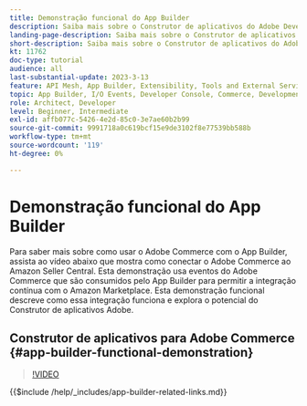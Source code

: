 ```yaml
---
title: Demonstração funcional do App Builder
description: Saiba mais sobre o Construtor de aplicativos do Adobe Developer usado no Adobe Commerce com uma demonstração técnica
landing-page-description: Saiba mais sobre o Construtor de aplicativos do Adobe Developer usado no Adobe Commerce com uma demonstração técnica
short-description: Saiba mais sobre o Construtor de aplicativos do Adobe Developer usado no Adobe Commerce com uma demonstração técnica
kt: 11762
doc-type: tutorial
audience: all
last-substantial-update: 2023-3-13
feature: API Mesh, App Builder, Extensibility, Tools and External Services, Backend Development
topic: App Builder, I/O Events, Developer Console, Commerce, Development, Integrations
role: Architect, Developer
level: Beginner, Intermediate
exl-id: affb077c-5426-4e2d-85c0-3e7ae60b2b99
source-git-commit: 9991718a0c619bcf15e9de3102f8e77539bb588b
workflow-type: tm+mt
source-wordcount: '119'
ht-degree: 0%

---
```


# Demonstração funcional do App Builder

Para saber mais sobre como usar o Adobe Commerce com o App Builder, assista ao vídeo abaixo que mostra como conectar o Adobe Commerce ao Amazon Seller Central. Esta demonstração usa eventos do Adobe Commerce que são consumidos pelo App Builder para permitir a integração contínua com o Amazon Marketplace. Esta demonstração funcional descreve como essa integração funciona e explora o potencial do Construtor de aplicativos Adobe.

## Construtor de aplicativos para Adobe Commerce {#app-builder-functional-demonstration}

>[!VIDEO](https://video.tv.adobe.com/v/3413502?learn=on)

{{$include /help/_includes/app-builder-related-links.md}}
